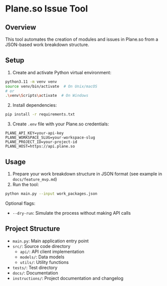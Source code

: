 # Plane.so Issue Tool

## Overview
This tool automates the creation of modules and issues in Plane.so from a JSON-based work breakdown structure.

## Setup

1. Create and activate Python virtual environment:
```bash
python3.11 -m venv venv
source venv/bin/activate  # On Unix/macOS
# or
.\venv\Scripts\activate  # On Windows
```

2. Install dependencies:
```bash
pip install -r requirements.txt
```

3. Create `.env` file with your Plane.so credentials:
```env
PLANE_API_KEY=your-api-key
PLANE_WORKSPACE_SLUG=your-workspace-slug
PLANE_PROJECT_ID=your-project-id
PLANE_HOST=https://api.plane.so
```

## Usage

1. Prepare your work breakdown structure in JSON format (see example in `docs/feature_mvp.md`)
2. Run the tool:
```bash
python main.py --input work_packages.json
```

Optional flags:
- `--dry-run`: Simulate the process without making API calls

## Project Structure
- `main.py`: Main application entry point
- `src/`: Source code directory
  - `api/`: API client implementation
  - `models/`: Data models
  - `utils/`: Utility functions
- `tests/`: Test directory
- `docs/`: Documentation
- `instructions/`: Project documentation and changelog 
